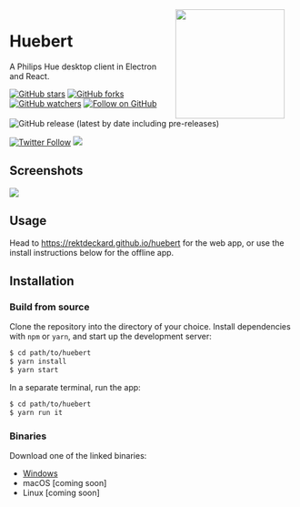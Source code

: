 <img src="https://i.imgur.com/SHFIm8n.png" width="192" align="right" hspace="20" />

# Huebert
A Philips Hue desktop client in Electron and React.

[![GitHub stars](https://img.shields.io/github/stars/rektdeckard/huebert?style=flat-square&label=Star)](https://github.com/rektdeckard/huebert)
[![GitHub forks](https://img.shields.io/github/forks/rektdeckard/huebert?style=flat-square&label=Fork)](https://github.com/rektdeckard/huebert/fork)
[![GitHub watchers](https://img.shields.io/github/watchers/rektdeckard/huebert?style=flat-square&label=Watch)](https://github.com/rektdeckard/huebert)
[![Follow on GitHub](https://img.shields.io/github/followers/rektdeckard?style=flat-square&label=Follow)](https://github.com/rektdeckard)
![GitHub release (latest by date including pre-releases)](https://img.shields.io/github/v/release/rektdeckard/huebert?include_prereleases&label=Release&style=flat-square)

[![Twitter Follow](https://img.shields.io/twitter/follow/friedtm.svg?style=flat-square)](https://twitter.com/friedtm)
[![](https://img.shields.io/badge/paypal-buy%20me%20a%20coffee-green.svg?style=flat-square)](https://paypal.me/TobiasFried)

## Screenshots
<img src="https://i.imgur.com/CUF5LBD.jpg" align="center" />

## Usage
Head to https://rektdeckard.github.io/huebert for the web app, or use the install instructions below for the offline app.

## Installation

### Build from source
Clone the repository into the directory of your choice. Install dependencies with `npm` or `yarn`, and start up the development server:
```bash
$ cd path/to/huebert
$ yarn install
$ yarn start
```
In a separate terminal, run the app:
```bash
$ cd path/to/huebert
$ yarn run it
```

### Binaries
Download one of the linked binaries:

- [Windows](https://github.com/rektdeckard/huebert/releases/download/v0.1.2/huebert-0.1.2.Setup.exe)
- macOS [coming soon]
- Linux [coming soon]
  